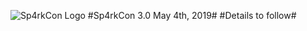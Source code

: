 ![Sp4rkCon Logo](https://sp4rkcon.github.io/images/Final-Sp4rkCon-Jeffs-png.png)
#Sp4rkCon 3.0 May 4th, 2019#
#Details to follow#
